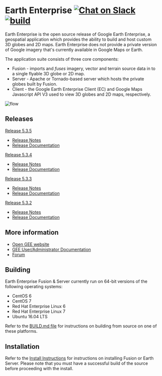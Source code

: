 
# Earth Enterprise [![Chat on Slack][slack-img]][slack] [![build][travis-img]][travis]

Earth Enterprise is the open source release of Google Earth Enterprise, a
geospatial application which provides the ability to build and host custom 3D
globes and 2D maps. Earth Enterprise does not provide a private version of
Google imagery that's currently available in Google Maps or Earth.

The application suite consists of three core components:

* Fusion - imports and _fuses_ imagery, vector and terrain source data in to a
  single flyable 3D globe or 2D map.
* Server - Apache or Tornado-based server which hosts the private globes built
  by Fusion.
* Client - the Google Earth Enterprise Client (EC) and Google Maps Javascript
  API V3 used to view 3D globes and 2D maps, respectively.

![flow][flow]

## Releases


[Release 5.3.5](https://github.com/google/earthenterprise/releases/tag/5.3.5-1610.20)

* [Release Notes](https://www.opengee.org/geedocs/5.3.5/answer/releaseNotes/relNotesGEE5_3_5.html)
* [Release Documentation](https://www.opengee.org/geedocs/5.3.5/)

[Release 5.3.4](https://github.com/google/earthenterprise/releases/tag/5.3.4-1502.14)

* [Release Notes](https://www.opengee.org/geedocs/5.3.4/answer/releaseNotes/relNotesGEE5_3_4.html)
* [Release Documentation](https://www.opengee.org/geedocs/5.3.4/)

[Release 5.3.3](https://github.com/google/earthenterprise/releases/tag/5.3.3-1398.37)

* [Release Notes](https://www.opengee.org/geedocs/5.3.3/answer/releaseNotes/relNotesGEE5_3_3.html)
* [Release Documentation](https://www.opengee.org/geedocs/5.3.3/)

[Release 5.3.2](https://github.com/google/earthenterprise/releases/tag/5.3.2-1244.74)

* [Release Notes](https://www.opengee.org/geedocs/5.3.2/answer/releaseNotes/relNotesGEE5_3_2.html)
* [Release Documentation](https://www.opengee.org/geedocs/5.3.2/)

## More information

* [Open GEE website](https://www.opengee.org)
* [GEE User/Administrator Documentation](https://www.opengee.org/geedocs/)
* [Forum](https://groups.google.com/forum/#!forum/google-earth-enterprise)

## Building

Earth Enterprise Fusion & Server currently run on 64-bit versions of the
following operating systems:

* CentOS 6
* CentOS 7
* Red Hat Enterprise Linux 6
* Red Hat Enterprise Linux 7
* Ubuntu 16.04 LTS

Refer to the [BUILD.md file](./earth_enterprise/BUILD.md) for instructions on
building from source on one of these platforms.

## Installation

Refer to the [Install Instructions][install] for instructions on installing
Fusion or Earth Server. Please note that you must have a successful build of the
source before proceeding with the install.

[slack]: http://slack.opengee.org
[slack-img]: https://img.shields.io/badge/chat-on%20slack-ff69b4.svg
[travis]: https://travis-ci.org/google/earthenterprise/builds
[travis-img]: https://travis-ci.org/google/earthenterprise.svg?branch=master
[install]: https://github.com/google/earthenterprise/wiki/Install-Fusion-or-Earth-Server
[flow]: https://lh3.googleusercontent.com/ZGQH04lc2mYmw1JEx0Jvwiardw5H6cwrmRhSj75pSKF6r1FRwwYUBUIBnTE6n5uY071XV7__mmVDKdV6B1tEpUQwFNYnt1HBfxiz3Hrqbw99HUFQKVFnht11EkPz70xCtuhFlCi3
